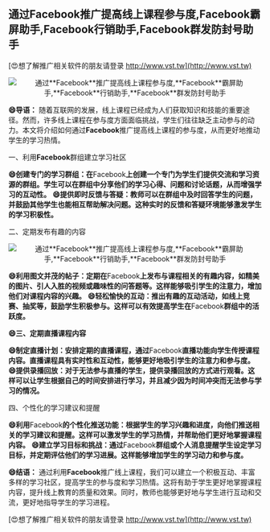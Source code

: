 ## **通过**Facebook**推广提高线上课程参与度,**Facebook**霸屏助手,**Facebook**行销助手,**Facebook**群发防封号助手**

[😍想了解推广相关软件的朋友请登录 http://www.vst.tw](http://www.vst.tw)

 <center><img src="https://vst.tw/MP4/tuiguang/png/6.png" alt="通过**Facebook**推广提高线上课程参与度,**Facebook**霸屏助手,**Facebook**行销助手,**Facebook**群发防封号助手"></center>

**😄导语：**
随着互联网的发展，线上课程已经成为人们获取知识和技能的重要途径。然而，许多线上课程在参与度方面面临挑战，学生们往往缺乏主动参与的动力。本文将介绍如何通过**Facebook**推广提高线上课程的参与度，从而更好地推动学生的学习热情。

一、利用**Facebook**群组建立学习社区

**😄创建专门的学习群组：在**Facebook**上创建一个专门为学生们提供交流和学习资源的群组。学生可以在群组中分享他们的学习心得、问题和讨论话题，从而增强学习的互动性。**
**😄提供即时反馈与答疑：教师可以在群组中及时回答学生的问题，并鼓励其他学生也能相互帮助解决问题。这种实时的反馈和答疑环境能够激发学生的学习积极性。**

二、定期发布有趣的内容

 <center><img src="https://vst.tw/MP4/tuiguang/png/5.png" alt="通过**Facebook**推广提高线上课程参与度,**Facebook**霸屏助手,**Facebook**行销助手,**Facebook**群发防封号助手"></center>

**😄利用图文并茂的帖子：定期在**Facebook**上发布与课程相关的有趣内容，如精美的图片、引人入胜的视频或趣味性的问答题等。这样能够吸引学生的注意力，增加他们对课程内容的兴趣。**
**😄轻松愉快的互动：推出有趣的互动活动，如线上竞赛、抽奖等，鼓励学生积极参与。这样可以有效提高学生在**Facebook**群组中的活跃度。**

**😄三、定期直播课程内容**

**😄制定直播计划：安排定期的直播课程，通过**Facebook**直播功能向学生传授课程内容。直播课程具有实时性和互动性，能够更好地吸引学生的注意力和参与度。**
**😄提供录播回放：对于无法参与直播的学生，提供录播回放的方式进行观看。这样可以让学生根据自己的时间安排进行学习，并且减少因为时间冲突而无法参与学习的情况。**

四、个性化的学习建议和提醒

**😄利用**Facebook**的个性化推送功能：根据学生的学习兴趣和进度，向他们推送相关的学习建议和提醒。这样可以激发学生的学习热情，并帮助他们更好地掌握课程内容。**
**😄建立学习目标和挑战：通过**Facebook**群组或个人消息提醒学生设定学习目标，并定期评估他们的学习进展。这样能够增加学生的学习动力和参与度。**

**😄结语：**
通过利用**Facebook**推广线上课程，我们可以建立一个积极互动、丰富多样的学习社区，提高学生的参与度和学习热情。这将有助于学生更好地掌握课程内容，提升线上教育的质量和效果。同时，教师也能够更好地与学生进行互动和交流，更好地指导学生的学习进程。

[😍想了解推广相关软件的朋友请登录 http://www.vst.tw](http://www.vst.tw)




